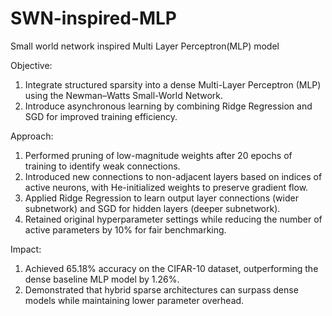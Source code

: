 # SWN-inspired-MLP
Small world network inspired Multi Layer Perceptron(MLP) model 

Objective:
1. Integrate structured sparsity into a dense Multi-Layer Perceptron (MLP) using the Newman–Watts Small-World Network.
2. Introduce asynchronous learning by combining Ridge Regression and SGD for improved training efficiency.

Approach:
1. Performed pruning of low-magnitude weights after 20 epochs of training to identify weak connections.
2. Introduced new connections to non-adjacent layers based on indices of active neurons, with He-initialized weights to preserve gradient flow.
3. Applied Ridge Regression to learn output layer connections (wider subnetwork) and SGD for hidden layers (deeper subnetwork).
4. Retained original hyperparameter settings while reducing the number of active parameters by 10% for fair benchmarking.

Impact:
1. Achieved 65.18% accuracy on the CIFAR-10 dataset, outperforming the dense baseline MLP model by 1.26%.
2. Demonstrated that hybrid sparse architectures can surpass dense models while maintaining lower parameter overhead.
